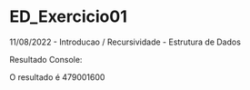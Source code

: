 # ED_Exercicio01
11/08/2022 - Introducao / Recursividade - Estrutura de Dados

Resultado Console:

O resultado é 479001600

